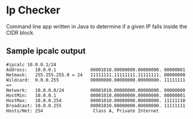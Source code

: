 Ip Checker
=============

Command line app written in Java to determine if a given IP
falls inside the CIDR block.

Sample ipcalc output
---------------------
    #ipcalc 10.0.0.1/24
    Address:   10.0.0.1             00001010.00000000.00000000. 00000001
    Netmask:   255.255.255.0 = 24   11111111.11111111.11111111. 00000000
    Wildcard:  0.0.0.255            00000000.00000000.00000000. 11111111
    =>
    Network:   10.0.0.0/24          00001010.00000000.00000000. 00000000
    HostMin:   10.0.0.1             00001010.00000000.00000000. 00000001
    HostMax:   10.0.0.254           00001010.00000000.00000000. 11111110
    Broadcast: 10.0.0.255           00001010.00000000.00000000. 11111111
    Hosts/Net: 254                   Class A, Private Internet

